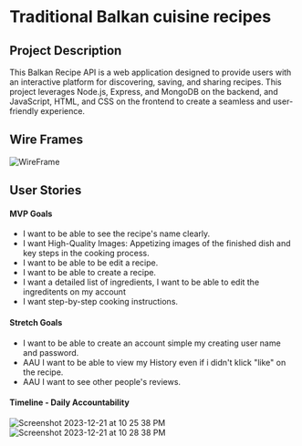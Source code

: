 # Traditional Balkan cuisine recipes


## Project Description 

This Balkan Recipe API is a web application designed to provide users with an interactive platform for discovering, saving, and sharing recipes. This project leverages Node.js, Express, and MongoDB on the backend, and JavaScript, HTML, and CSS on the frontend to create a seamless and user-friendly experience.

## Wire Frames

![WireFrame](https://github.com/aldianahot14/balkan-recipes/assets/150564873/c51f3e4a-0031-4bbf-a0fe-91e7a01de914)


## User Stories

#### MVP Goals

- I want to be able to see the recipe's name clearly.
- I want High-Quality Images: Appetizing images of the finished dish and key steps in the cooking process.
- I want to be able to be edit a recipe.
- I want to be able to create a recipe.
- I want a detailed list of ingredients, I want to be able to edit the ingreditents on my account
- I want step-by-step cooking instructions.

#### Stretch Goals

- I want to be able to create an account simple my creating user name and password.
- AAU I want to be able to view my History even if i didn't klick "like" on the recipe.
- AAU I want to see other people's reviews.


#### Timeline - Daily Accountability
![Screenshot 2023-12-21 at 10 25 38 PM](https://github.com/aldianahot14/balkan-recipes/assets/150564873/1d0b8167-72ac-46ac-85b5-3a7ca19d260d)
![Screenshot 2023-12-21 at 10 28 38 PM](https://github.com/aldianahot14/balkan-recipes/assets/150564873/191470e9-ffa8-4b1f-b99a-355fc0660a21)
